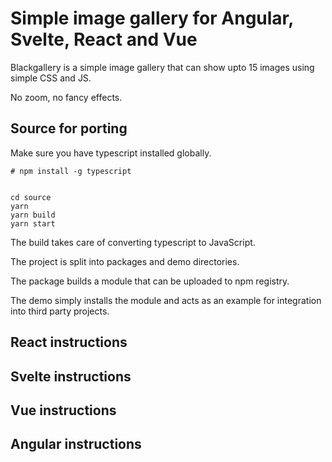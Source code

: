 # Simple image gallery for Angular, Svelte, React and Vue

Blackgallery is a simple image gallery that can show upto 15 images
using simple CSS and JS.

No zoom, no fancy effects.

## Source for porting

Make sure you have typescript installed globally.

```shell
# npm install -g typescript
```

```shell

cd source
yarn
yarn build
yarn start
```

The build takes care of converting typescript to JavaScript.

The project is split into packages and demo directories.

The package builds a module that can be uploaded to npm registry.

The demo simply installs the module and acts as an example for
integration into third party projects.

## React instructions

## Svelte instructions

## Vue instructions

## Angular instructions

